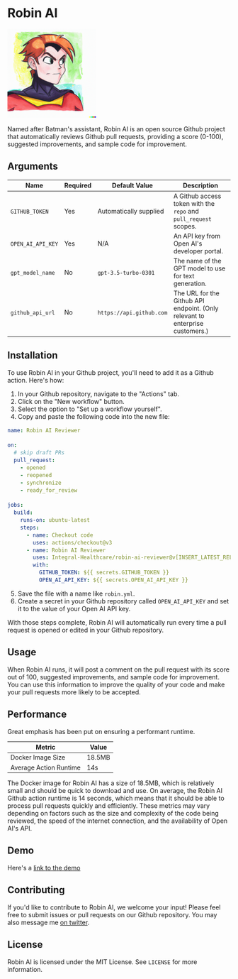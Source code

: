 # Robin AI

<img src="/assets/robin.png" alt="Robin watercolor image" style="width: 200px; height: 200px;"/>

Named after Batman's assistant, Robin AI is an open source Github project that automatically reviews Github pull requests, providing a score (0-100), suggested improvements, and sample code for improvement.

## Arguments

| Name                | Required | Default Value             | Description                                                                                                       |
|---------------------|----------|---------------------------|-------------------------------------------------------------------------------------------------------------------|
| `GITHUB_TOKEN`      | Yes      | Automatically supplied    | A Github access token with the `repo` and `pull_request` scopes.                                                  |
| `OPEN_AI_API_KEY`   | Yes      | N/A                       | An API key from Open AI's developer portal.                                                                       |
| `gpt_model_name`    | No       | `gpt-3.5-turbo-0301`      | The name of the GPT model to use for text generation.                                                             |
| `github_api_url`    | No       | `https://api.github.com`  | The URL for the Github API endpoint. (Only relevant to enterprise customers.)                                               |

## Installation

To use Robin AI in your Github project, you'll need to add it as a Github action. Here's how:

1. In your Github repository, navigate to the "Actions" tab.
2. Click on the "New workflow" button.
3. Select the option to "Set up a workflow yourself".
4. Copy and paste the following code into the new file:

```yml
name: Robin AI Reviewer

on:
  # skip draft PRs
  pull_request:
    - opened
    - reopened
    - synchronize
    - ready_for_review

jobs:
  build:
    runs-on: ubuntu-latest
    steps:
      - name: Checkout code
        uses: actions/checkout@v3
      - name: Robin AI Reviewer
        uses: Integral-Healthcare/robin-ai-reviewer@v[INSERT_LATEST_RELEASE]
        with:
          GITHUB_TOKEN: ${{ secrets.GITHUB_TOKEN }}
          OPEN_AI_API_KEY: ${{ secrets.OPEN_AI_API_KEY }}
```

5. Save the file with a name like `robin.yml`.
6. Create a secret in your Github repository called `OPEN_AI_API_KEY` and set it to the value of your Open AI API key.

With those steps complete, Robin AI will automatically run every time a pull request is opened or edited in your Github repository.

## Usage

When Robin AI runs, it will post a comment on the pull request with its score out of 100, suggested improvements, and sample code for improvement. You can use this information to improve the quality of your code and make your pull requests more likely to be accepted.

## Performance
Great emphasis has been put on ensuring a performant runtime.

| Metric         | Value     |
|----------------|-----------|
| Docker Image Size  | 18.5MB   |
| Average Action Runtime | 14s |

The Docker image for Robin AI has a size of 18.5MB, which is relatively small and should be quick to download and use. On average, the Robin AI Github action runtime is 14 seconds, which means that it should be able to process pull requests quickly and efficiently. These metrics may vary depending on factors such as the size and complexity of the code being reviewed, the speed of the internet connection, and the availability of Open AI's API.

## Demo

Here's a [link to the demo](https://twitter.com/johnkuhn58/status/1656460223685509122)

## Contributing

If you'd like to contribute to Robin AI, we welcome your input! Please feel free to submit issues or pull requests on our Github repository. You may also message me [on twitter](https://twitter.com/johnkuhn58/).

## License

Robin AI is licensed under the MIT License. See `LICENSE` for more information.
